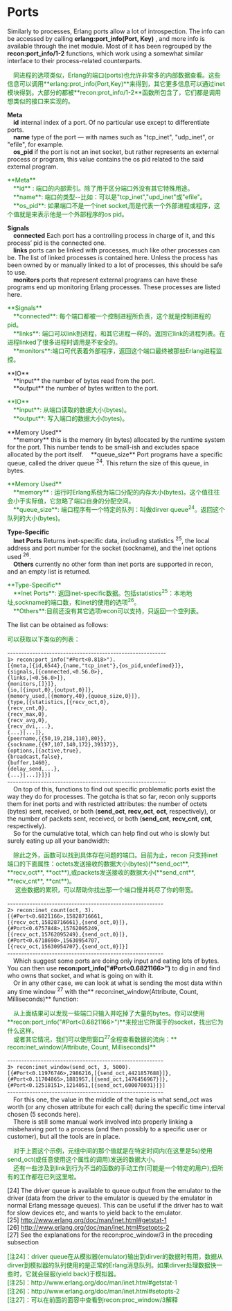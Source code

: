 # Ports
Similarly to processes, Erlang ports allow a lot of introspection. The info can be accessed
by calling **erlang:port_info(Port, Key)** , and more info is available through the inet
module. Most of it has been regrouped by the **recon:port_info/1-2** functions, which
work using a somewhat similar interface to their process-related counterparts.<br>
<p></p> <font color="green">
&emsp;同进程的选项类似，Erlang的端口(ports)也允许非常多的内部数据查看。这些信息可以调用**erlang:prot_info(Port,Key)**来得到，其它更多信息可以通过inet模块得到。大部分的都被**recon:prot_info/1-2**函数所包含了，它们都是调用想类似的接口来实现的。
</font> <p></p>

**Meta**<br>
&emsp;**id** internal index of a port. Of no particular use except to differentiate ports.<br>
&emsp;**name** type of the port — with names such as "tcp_inet", "udp_inet", or "efile",
for example.<br>
&emsp;**os_pid** if the port is not an inet socket, but rather represents an external process or
program, this value contains the os pid related to the said external program.<br>
<p></p> <font color="green">
**Meta**<br>
&emsp;**id** : 端口的内部索引。除了用于区分端口外没有其它特殊用途。<br>
&emsp;**name**: 端口的类型--比如：可以是"tcp_inet","upd_inet"或"efile"。<br>
&emsp;**os_pid**: 如果端口不是一个inet socket,而是代表一个外部进程或程序，这个值就是来表示他是一个外部程序的os pid。<br>
</font> <p></p>

**Signals**<br>
&emsp;**connected** Each port has a controlling process in charge of it, and this process’ pid
is the connected one.<br>
&emsp;**links** ports can be linked with processes, much like other processes can be. The list
of linked processes is contained here. Unless the process has been owned by or
manually linked to a lot of processes, this should be safe to use.<br>
&emsp;**monitors** ports that represent external programs can have these programs end up
monitoring Erlang processes. These processes are listed here.<br>
<p></p> <font color="green">
**Signals**<br>
&emsp;**connected**: 每个端口都被一个控制进程所负责，这个就是控制进程的pid。<br>
&emsp;**links**: 端口可以link到进程，和其它进程一样的。返回它link的进程列表。在进程linked了很多进程时调用是不安全的。<br>
&emsp;**monitors**:端口可代表着外部程序，返回这个端口最终被那些Erlang进程监控。<br>
</font> <p></p>
**IO**<br>
&emsp;**input** the number of bytes read from the port.<br>
&emsp;**output** the number of bytes written to the port.<br>

<p></p> <font color="green">
**IO**<br>
&emsp;**input**: 从端口读取的数据大小(bytes)。<br>
&emsp;**output**: 写入端口的数据大小(bytes)。<br>
</font> <p></p>
**Memory Used**<br>
&emsp;**memory** this is the memory (in bytes) allocated by the runtime system for the port.
This number tends to be small-ish and excludes space allocated by the port itself.
&emsp;**queue_size** Port programs have a specific queue, called the driver queue <sup>24</sup>. This return the size of this queue, in bytes.<br>
<p></p> <font color="green">
**Memory Used**<br>
&emsp;**memory** : 运行时Erlang系统为端口分配的内存大小(bytes)。这个值往往会小于实际值，它忽略了端口自身的分配空间。<br>
&emsp;**queue_size**: 端口程序有一个特定的队列：叫做dirver queue<sup>24</sup>。返回这个队列的大小(bytes)。<br>
</font> <p></p>

**Type-Specific**<br>
&emsp;**Inet Ports** Returns inet-specific data, including statistics <sup>25</sup>, the local address and
port number for the socket (sockname), and the inet options used <sup>26</sup>.<br>
&emsp;**Others** currently no other form than inet ports are supported in recon, and an empty
list is returned.

<p></p> <font color="green">
**Type-Specific**<br>
&emsp;**Inet Ports**: 返回inet-specific数据。包括statistics<sup>25</sup>：本地地址,sockname的端口数，和inet的使用的选项<sup>26</sup>。<br>
&emsp;**Others**:目前还没有其它选项recon可以支持，只返回一个空列表。
</font> <p></p>
The list can be obtained as follows:<br>
<p></p> <font color="green">
可以获取以下类似的列表：<br>
</font> <p></p>

---------------------------------------------------------<br>
`1> recon:port_info("#Port<0.818>").`<br>
`[{meta,[{id,6544},{name,"tcp_inet"},{os_pid,undefined}]},`<br>
`{signals,[{connected,<0.56.0>},`<br>
`{links,[<0.56.0>]},`<br>
`{monitors,[]}]},`<br>
`{io,[{input,0},{output,0}]},`<br>
`{memory_used,[{memory,40},{queue_size,0}]},`<br>
`{type,[{statistics,[{recv_oct,0},`<br>
`{recv_cnt,0},`<br>
`{recv_max,0},`<br>
`{recv_avg,0},`<br>
`{recv_dvi,...},`<br>
`{...}|...]},`<br>
`{peername,{{50,19,218,110},80}},`<br>
`{sockname,{{97,107,140,172},39337}},`<br>
`{options,[{active,true},`<br>
`{broadcast,false},`<br>
`{buffer,1460},`<br>
`{delay_send,...},`<br>
`{...}|...]}]}]`<br>
---------------------------------------------------------<br>
&emsp;On top of this, functions to find out specific problematic ports exist the way they do
for processes. The gotcha is that so far, recon only supports them for inet ports and
with restricted attributes: the number of octets (bytes) sent, received, or both (**send_oct**, **recv_oct**, **oct**, respectively), or the number of packets sent, received, or both (**send_cnt**, **recv_cnt**, **cnt**, respectively).<br>
&emsp;So for the cumulative total, which can help find out who is slowly but surely eating up
all your bandwidth:<br>
<p></p> <font color="green">
&emsp;除此之外，函数可以找到具体存在问题的端口。目前为止，recon 只支持inet 端口的下面属性：octets发送接收的数据大小(bytes)(**send_oct**, **recv_oct**, **oct**),或packets发送接收的数据大小(**send_cnt**, **recv_cnt**, **cnt**)。<br>
&emsp; 这些数据的累积，可以帮助你找出那一个端口慢并耗尽了你的带宽。<br>
</font> <p></p>

--------------------------------------------------------<br>
`2> recon:inet_count(oct, 3).`<br>
`[{#Port<0.6821166>,15828716661,`<br>
`[{recv_oct,15828716661},{send_oct,0}]},`<br>
`{#Port<0.6757848>,15762095249,`<br>
`[{recv_oct,15762095249},{send_oct,0}]},`<br>
`{#Port<0.6718690>,15630954707,`<br>
`[{recv_oct,15630954707},{send_oct,0}]}]`<br>
--------------------------------------------------------<br>
&emsp;Which suggest some ports are doing only input and eating lots of bytes. You can then
use **recon:port_info("#Port<0.6821166>")** to dig in and find who owns that socket, and
what is going on with it.<br>
&emsp;Or in any other case, we can look at what is sending the most data within any time
window <sup>27</sup> with the** recon:inet_window(Attribute, Count, Milliseconds)** function:<br>
<p></p> <font color="green">
&emsp;从上面结果可以发现一些端口只输入并吃掉了大量的bytes。你可以使用**recon:port_info("#Port<0.6821166>")**来挖出它所属于的socket，找出它为什么这样。<br>
&emsp;或者其它情况，我们可以使用窗口<sup>27</sup>全程查看数据的流向：** recon:inet_window(Attribute, Count, Milliseconds)**
</font> <p></p>

--------------------------------------------------------<br>
`3> recon:inet_window(send_oct, 3, 5000).`<br>
`[{#Port<0.11976746>,2986216,[{send_oct,4421857688}]},`<br>
`{#Port<0.11704865>,1881957,[{send_oct,1476456967}]},`<br>
`{#Port<0.12518151>,1214051,[{send_oct,600070031}]}]`<br>
--------------------------------------------------------<br>
&emsp;For this one, the value in the middle of the tuple is what send_oct was worth (or any
chosen attribute for each call) during the specific time interval chosen (5 seconds here).<br>
&emsp;There is still some manual work involved into properly linking a misbehaving port to a
process (and then possibly to a specific user or customer), but all the tools are in place.<br>
<p></p> <font color="green">
&emsp;对于上面这个示例，元组中间的那个值就是在特定时间内(在这里是5s)使用send_oct(或任意使用这个属性的调用)发送的数据大小。<br>
&emsp;还有一些涉及到link到行为不当的函数的手动工作(可能是一个特定的用户),但所有的工作都在已列这里啦。
</font> <p></p>

[24] The driver queue is available to queue output from the emulator to the driver (data from the driver to the emulator is queued by the emulator in normal Erlang message queues). This can be useful if the driver has to wait for slow devices etc, and wants to yield back to the emulator.<br>
[25] http://www.erlang.org/doc/man/inet.html#getstat-1<br>
[26] http://www.erlang.org/doc/man/inet.html#setopts-2<br>
[27] See the explanations for the recon:proc_window/3 in the preceding subsection


<p></p> <font color="green">
[注24]：driver queue在从模拟器(emulator)输出到dirver的数据时有用，数据从dirver到模拟器的队列使用的是正常的Erlang消息队列。如果dirver处理数据快一些时，它就会屈服(yield back)于模拟器。<br>
[注25]：http://www.erlang.org/doc/man/inet.html#getstat-1<br>
[注26]：http://www.erlang.org/doc/man/inet.html#setopts-2<br>
[注27]：可以在前面的面容中查看到recon:proc_window/3解释<br>

</font> <p></p>

